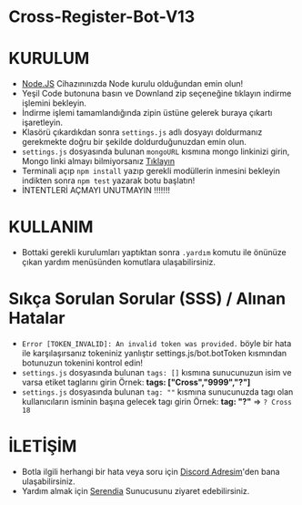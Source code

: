 # Cross-Register-Bot-V13

# KURULUM
* [Node.JS](https://nodejs.org/en/) Cihazınınızda Node kurulu olduğundan emin olun!
* Yeşil Code butonuna basın ve Downland zip seçeneğine tıklayın indirme işlemini bekleyin.
* İndirme işlemi tamamlandığında zipin üstüne gelerek buraya çıkartı işaretleyin.
* Klasörü çıkardıkdan sonra `settings.js` adlı dosyayı doldurmanız gerekmekte doğru bir şekilde doldurduğunuzdan emin olun.
* `settings.js` dosyasında bulunan `mongoURL` kısmına mongo linkinizi girin, Mongo linki almayı bilmiyorsanız [Tıklayın](https://www.youtube.com/watch?v=s_-gJn9GDus)
* Terminali açıp `npm install` yazıp gerekli modüllerin inmesini bekleyin indikten sonra `npm test` yazarak botu başlatın!
* İNTENTLERİ AÇMAYI UNUTMAYIN !!!!!!! 

# KULLANIM
* Bottaki gerekli kurulumları yaptıktan sonra `.yardım` komutu ile önünüze çıkan yardım menüsünden komutlara ulaşabilirsiniz.

# Sıkça Sorulan Sorular (SSS) / Alınan Hatalar
* `Error [TOKEN_INVALID]: An invalid token was provided.` böyle bir hata ile karşılaşırsanız tokeniniz yanlıştır settings.js/bot.botToken kısmından botunuzun tokenini kontrol edin!
* `settings.js` dosyasında bulunan `tags: []` kısmına sunucunuzun isim ve varsa etiket taglarını girin Örnek: **tags: ["Cross","9999","?"]**
* `settings.js` dosyasında bulunan `tag: ""` kısmına sunucunuzda tagı olan kullanıcıların isminin başına gelecek tagı girin Örnek: **tag: "?"** => `? Cross 18`

# İLETİŞİM
* Botla ilgili herhangi bir hata veya soru için [Discord Adresim](https://discord.com/users/641256228101554188)'den bana ulaşabilirsiniz.
* Yardım almak için [Serendia](discord.gg/serendia) Sunucusunu ziyaret edebilirsiniz.
